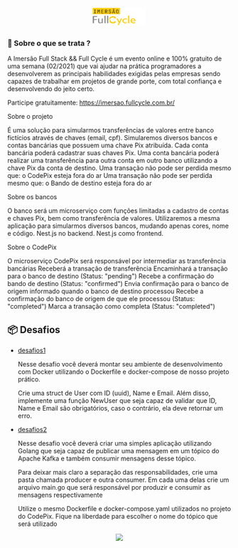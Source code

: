 <h1 align="center">
    <img width="120" height="40" src="https://github.com/trainningjava/imersao-fullstack-fullcycle/blob/main/public/assets/images/FullCycle.png">
</h1>

### 🤔 Sobre o que se trata ? 
A Imersão Full Stack && Full Cycle é um evento online e 100% gratuito de uma semana (02/2021) que vai ajudar na prática programadores a desenvolverem as principais habilidades exigidas pelas empresas sendo capazes de trabalhar em projetos de grande porte, com total confiança e desenvolvendo do jeito certo.

Participe gratuitamente: https://imersao.fullcycle.com.br/

Sobre o projeto

É uma solução para simularmos transferências de valores entre banco fictícios através de chaves (email, cpf).
Simularemos diversos bancos e contas bancárias que possuem uma chave Pix atribuída.
Cada conta bancária poderá cadastrar suas chaves Pix.
Uma conta bancária poderá realizar uma transferência para outra conta em outro banco utilizando a chave Pix da conta de destino.
Uma transação não pode ser perdida mesmo que: o CodePix esteja fora do ar
Uma transação não pode ser perdida mesmo que: o Bando de destino esteja fora do ar

Sobre os bancos

O banco será um microserviço com funções limitadas a cadastro de contas e chaves Pix, bem como transferência de valores.
Utilizaremos a mesma aplicação para simularmos diversos bancos, mudando apenas cores, nome e código.
Nest.js no backend.
Nest.js como frontend.

Sobre o CodePix

O microserviço CodePix será responsável por intermediar as transferência bancárias
Receberá a transação de transferência
Encaminhará a transação para o banco de destino (Status: "pending")
Recebe a confirmação do bando de destino (Status: "confirmed")
Envia confirmação para o banco de origem informado quando o banco de destino processou
Recebe a confirmação do banco de origem de que ele processou (Status: "completed")
Marca a transação como completa (Status: "completed")

## :package: Desafios

- [desafios1](https://github.com/trainningjava/imersao-fullstack-fullcycle/tree/main/codepix)

  Nesse desafio você deverá montar seu ambiente de desenvolvimento com Docker utilizando o Dockerfile e docker-compose de nosso projeto prático.

  Crie uma struct de User com ID (uuid), Name e Email. Além disso, implemente uma função NewUser que seja capaz de validar que ID, Name e Email são obrigatórios, caso o contrário, ela deve retornar um erro.

- [desafios2](https://github.com/trainningjava/imersao-fullstack-fullcycle/tree/main/codepix)

  Nesse desafio você deverá criar uma simples aplicação utilizando Golang que seja capaz de publicar uma mensagem em um tópico do Apache Kafka e também consumir mensagens desse tópico.

  Para deixar mais claro a separação das responsabilidades, crie uma pasta chamada producer e outra consumer. Em cada uma delas crie um arquivo main.go que será responsável por produzir e consumir as mensagens respectivamente

  Utilize o mesmo Dockerfile e docker-compose.yaml utilizados no projeto do CodePix. Fique na liberdade para escolher o nome do tópico que será utilizado



<p align="center">
<img width="600" src="./public/assets/images/Maratona.gif?raw=true">
</p>